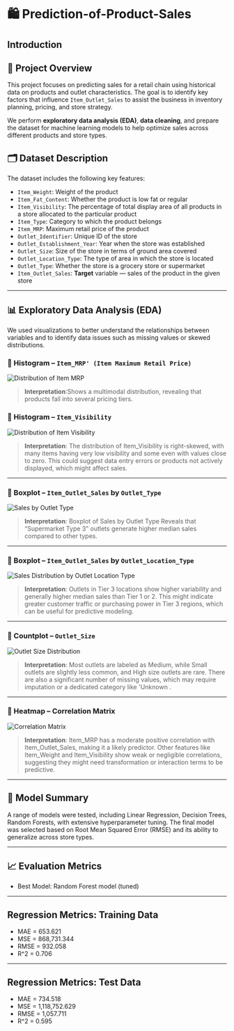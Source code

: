 # 🛍️ Prediction-of-Product-Sales

## Introduction

## 📌 Project Overview

This project focuses on predicting sales for a retail chain using historical data on products and outlet characteristics. The goal is to identify key factors that influence `Item_Outlet_Sales` to assist the business in inventory planning, pricing, and store strategy.

We perform **exploratory data analysis (EDA)**, **data cleaning**, and prepare the dataset for machine learning models to help optimize sales across different products and store types.

## 🗂️ Dataset Description

The dataset includes the following key features:


- `Item_Weight`: Weight of the product
- `Item_Fat_Content`: Whether the product is low fat or regular
- `Item_Visibility`: The percentage of total display area of all products in a store allocated to 
                     the particular product
- `Item_Type`: Category to which the product belongs
- `Item_MRP`: Maximum retail price of the product
- `Outlet_Identifier`: Unique ID of the store
- `Outlet_Establishment_Year`: Year when the store was established
- `Outlet_Size`: Size of the store  in terms of ground area covered
- `Outlet_Location_Type`: The type of area in which the store is located
- `Outlet_Type`: Whether the store is a grocery store or supermarket
- `Item_Outlet_Sales`: **Target** variable — sales of the product in the given store

---

## 📊 Exploratory Data Analysis (EDA)

We used visualizations to better understand the relationships between variables and to identify data issues such as missing values or skewed distributions.

### 🔹 Histogram – `Item_MRP' (Item Maximum Retail Price)`
![Distribution of Item MRP](https://github.com/user-attachments/assets/54e5843f-5561-433d-b36b-d3911d49acee)

> **Interpretation**:Shows a multimodal distribution, revealing that products fall into several pricing tiers.

### 🔹 Histogram – `Item_Visibility`
![Distribution of Item Visibility](https://github.com/user-attachments/assets/0c1989cb-d83c-4e0e-95a0-b5f276893d27)

> **Interpretation**: The distribution of Item_Visibility is right-skewed, with many items having very low visibility and some even with values close to zero. This could suggest data entry errors or products not actively displayed, which might affect sales.

---

### 🔹 Boxplot – `Item_Outlet_Sales` by `Outlet_Type`
![Sales by Outlet Type](https://github.com/user-attachments/assets/4668a71e-4e4b-498d-b5ef-008243eeb67c)

> **Interpretation**: Boxplot of Sales by Outlet Type Reveals that “Supermarket Type 3” outlets generate higher median sales compared to other types.

---

### 🔹 Boxplot – `Item_Outlet_Sales` by `Outlet_Location_Type`
![Sales Distribution by Outlet Location Type](https://github.com/user-attachments/assets/0c714c1a-15e2-4bc7-8f52-045da63e35eb)


> **Interpretation**: Outlets in Tier 3 locations show higher variability and generally higher median sales than Tier 1 or 2. This might indicate greater customer traffic or purchasing power in Tier 3 regions, which can be useful for predictive modeling.

---

### 🔹 Countplot – `Outlet_Size`
![Outlet Size Distribution](https://github.com/user-attachments/assets/12d1ba82-81ae-4a7c-9fcd-37e04804d2ca)


> **Interpretation**: Most outlets are labeled as Medium, while Small outlets are slightly less common, and High size outlets are rare. There are also a significant number of missing values, which may require imputation or a dedicated category like 'Unknown .

---

### 🔹 Heatmap – Correlation Matrix
![Correlation Matrix](https://github.com/user-attachments/assets/b82f582f-2cf1-4c82-b20d-d04556ed0b7e)


> **Interpretation**: Item_MRP has a moderate positive correlation with Item_Outlet_Sales, making it a likely predictor. Other features like Item_Weight and Item_Visibility show weak or negligible correlations, suggesting they might need transformation or interaction terms to be predictive.

---

## 📓 Model Summary

A range of models were tested, including Linear Regression, Decision Trees, Random Forests, with extensive hyperparameter tuning. The final model was selected based on Root Mean Squared Error (RMSE) and its ability to generalize across store types.

---

## 📈 Evaluation Metrics

- Best Model: Random Forest model (tuned)

------------------------------------------------------------
Regression Metrics: Training Data
------------------------------------------------------------
- MAE = 653.621
- MSE = 868,731.344
- RMSE = 932.058
- R^2 = 0.706

------------------------------------------------------------
Regression Metrics: Test Data
------------------------------------------------------------
- MAE = 734.518
- MSE = 1,118,752.629
- RMSE = 1,057.711
- R^2 = 0.595














